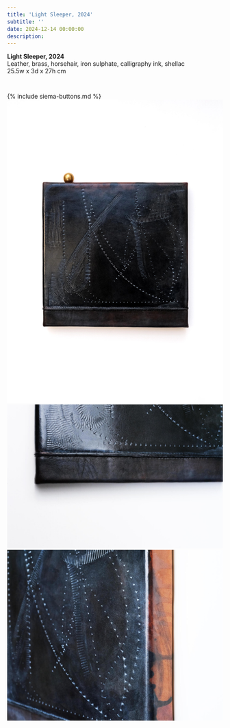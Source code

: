 ```yaml
---
title: 'Light Sleeper, 2024'
subtitle: ''
date: 2024-12-14 00:00:00
description: 
---
```

<div class="siema-outer">


<p style="margin-left: 0; padding-bottom: 2em">
    <b>Light Sleeper, 2024</b><br />
    Leather, brass, horsehair, iron sulphate, calligraphy ink, shellac<br />
    25.5w x 3d x 27h cm
</p>
{% include siema-buttons.md %}
<div class="siema">

<div>
<img src="/images/new/sculptures/light-sleeper/1.r.jpg" />
</div>

<div>
<img src="/images/new/sculptures/light-sleeper/2.r.r.jpg" />
</div>

<div>
<img src="/images/new/sculptures/light-sleeper/3.r.r.jpg" />
</div>

</div>

<p style="margin-left: 0; padding-bottom: 2em">
 
</p>

</div>

